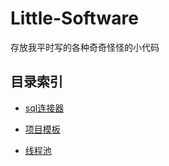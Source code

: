 # Little-Software

存放我平时写的各种奇奇怪怪的小代码

## 目录索引

* [sql连接器](https://github.com/ghost-him/Little-Software/tree/main/sql%E8%BF%9E%E6%8E%A5%E5%99%A8)

* [项目模板](https://github.com/ghost-him/Little-Software/tree/main/template)

* [线程池](https://github.com/ghost-him/Little-Software/tree/main/thread_pool)

